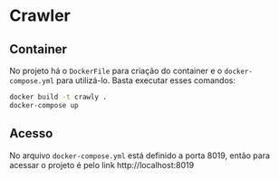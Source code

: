 # Crawler
## Container

No projeto há o `DockerFile` para criação do container e o `docker-compose.yml` para utilizá-lo.
Basta executar esses comandos:
```bash
docker build -t crawly .
docker-compose up
```

## Acesso
No arquivo `docker-compose.yml` está definido a porta 8019, então para acessar o projeto é pelo link http://localhost:8019